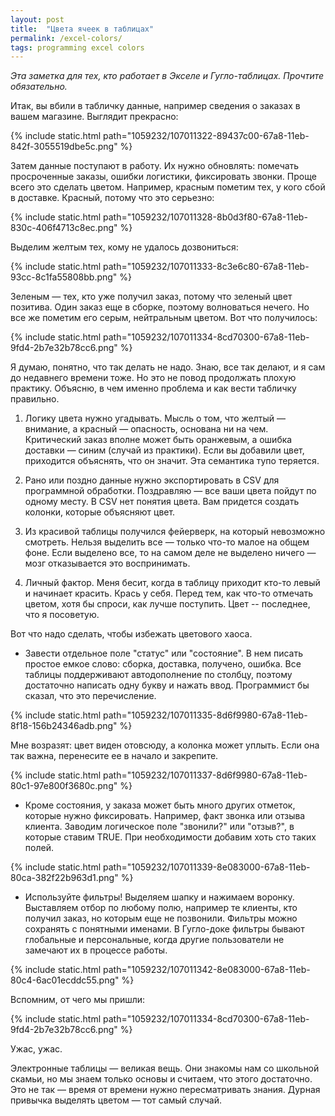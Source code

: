 ```yaml
---
layout: post
title:  "Цвета ячеек в таблицах"
permalink: /excel-colors/
tags: programming excel colors
---
```


*Эта заметка для тех, кто работает в Экселе и Гугло-таблицах. Прочтите
обязательно.*

Итак, вы вбили в табличку данные, например сведения о заказах в вашем
магазине. Выглядит прекрасно:

{% include static.html path="1059232/107011322-89437c00-67a8-11eb-842f-3055519dbe5c.png" %}

Затем данные поступают в работу. Их нужно обновлять: помечать просроченные
заказы, ошибки логистики, фиксировать звонки. Проще всего это сделать
цветом. Например, красным пометим тех, у кого сбой в доставке. Красный, потому
что это серьезно:

{% include static.html path="1059232/107011328-8b0d3f80-67a8-11eb-830c-406f4713c8ec.png" %}

Выделим желтым тех, кому не удалось дозвониться:

{% include static.html path="1059232/107011333-8c3e6c80-67a8-11eb-93cc-8c1fa55808bb.png" %}

Зеленым — тех, кто уже получил заказ, потому что зеленый цвет позитива. Один
заказ еще в сборке, поэтому волноваться нечего. Но все же пометим его серым,
нейтральным цветом. Вот что получилось:

{% include static.html path="1059232/107011334-8cd70300-67a8-11eb-9fd4-2b7e32b78cc6.png" %}

Я думаю, понятно, что так делать не надо. Знаю, все так делают, и я сам до
недавнего времени тоже. Но это не повод продолжать плохую практику. Объясню, в
чем именно проблема и как вести табличку правильно.

1. Логику цвета нужно угадывать. Мысль о том, что желтый — внимание, а красный —
опасность, основана ни на чем. Критический заказ вполне может быть оранжевым, а
ошибка доставки — синим (случай из практики). Если вы добавили цвет, приходится
объяснять, что он значит. Эта семантика тупо теряется.

2. Рано или поздно данные нужно экспортировать в CSV для программной
обработки. Поздравляю — все ваши цвета пойдут по одному месту. В CSV нет понятия
цвета. Вам придется создать колонки, которые объясняют цвет.

3. Из красивой таблицы получился фейерверк, на который невозможно
смотреть. Нельзя выделить все — только что-то малое на общем фоне. Если выделено
все, то на самом деле не выделено ничего — мозг отказывается это воспринимать.

4. Личный фактор. Меня бесит, когда в таблицу приходит кто-то левый и начинает
красить. Крась у себя. Перед тем, как что-то отмечать цветом, хотя бы спроси,
как лучше поступить. Цвет -- последнее, что я посоветую.

Вот что надо сделать, чтобы избежать цветового хаоса.

- Завести отдельное поле "статус" или "состояние". В нем писать простое емкое
слово: сборка, доставка, получено, ошибка. Все таблицы поддерживают
автодополнение по столбцу, поэтому достаточно написать одну букву и нажать
ввод. Программист бы сказал, что это перечисление.

{% include static.html path="1059232/107011335-8d6f9980-67a8-11eb-8f18-156b24346adb.png" %}

Мне возразят: цвет виден отовсюду, а колонка может уплыть. Если она так важна,
перенесите ее в начало и закрепите.

{% include static.html path="1059232/107011337-8d6f9980-67a8-11eb-80c1-97e800f3680c.png" %}

- Кроме состояния, у заказа может быть много других отметок, которые нужно
фиксировать. Например, факт звонка или отзыва клиента. Заводим логическое поле
"звонили?" или "отзыв?", в которые ставим TRUE. При необходимости добавим хоть
сто таких полей.

{% include static.html path="1059232/107011339-8e083000-67a8-11eb-80ca-382f22b963d1.png" %}

- Используйте фильтры! Выделяем шапку и нажимаем воронку. Выставляем отбор по
любому полю, например те клиенты, кто получил заказ, но которым еще не
позвонили. Фильтры можно сохранять с понятными именами. В Гугло-доке фильтры
бывают глобальные и персональные, когда другие пользователи не замечают их в
процессе работы.

{% include static.html path="1059232/107011342-8e083000-67a8-11eb-80c4-6ac01ecddc55.png" %}

Вспомним, от чего мы пришли:

{% include static.html path="1059232/107011334-8cd70300-67a8-11eb-9fd4-2b7e32b78cc6.png" %}

Ужас, ужас.

Электронные таблицы — великая вещь. Они знакомы нам со школьной скамьи, но мы
знаем только основы и считаем, что этого достаточно. Это не так — время от
времени нужно пересматривать знания. Дурная привычка выделять цветом — тот самый
случай.

